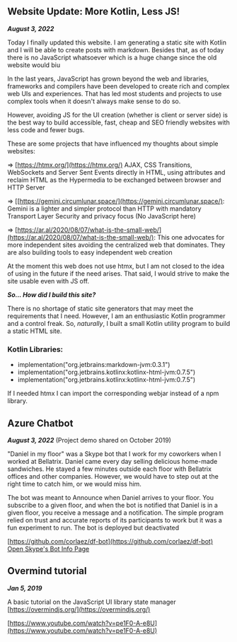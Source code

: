 <h2 id="website-update-more-kotlin-less-js">Website Update: More Kotlin, Less JS!</h2>

***August 3, 2022***

Today I finally updated this website. I am generating a static site with Kotlin and I will be able to create posts with markdown.
Besides that, as of today there is no JavaScript whatsoever which is a huge change since the old website would biu

In the last years, JavaScript has grown beyond the web and libraries, frameworks and compilers have been developed to create rich and complex web UIs and experiences.
That has led most students and projects to use complex tools when it doesn't always make sense to do so. 

However, avoiding JS for the UI creation (whether is client or server side) is the best way to build accessible, fast, cheap and SEO friendly websites with less code and fewer bugs.

These are some projects that have influenced my thoughts about simple websites:

=> [https://htmx.org/](https://htmx.org/) AJAX, CSS Transitions, WebSockets and Server Sent Events directly in HTML, using attributes and reclaim HTML as the Hypermedia to be exchanged between browser and HTTP Server

=> [[https://gemini.circumlunar.space/](https://gemini.circumlunar.space/): Gemini is a lighter and simpler protocol than HTTP with mandatory  Transport Layer Security and privacy focus (No JavaScript here)

=> [https://ar.al/2020/08/07/what-is-the-small-web/](https://ar.al/2020/08/07/what-is-the-small-web/): This one advocates for more independent sites avoiding the centralized web that dominates. They are also building tools to easy independent web creation

At the moment this web does not use htmx, but I am not closed to the idea of using in the future if the need arises. That said, I would strive to make the site usable even with JS off.

***So... How did I build this site?***

There is no shortage of static site generators that may meet the requirements that I need. However, I am an enthusiastic Kotlin programmer and a control freak.
So, *naturally*, I built a small Kotlin utility program to build a static HTML site.

### Kotlin Libraries:

* implementation("org.jetbrains:markdown-jvm:0.3.1")
* implementation("org.jetbrains.kotlinx:kotlinx-html-jvm:0.7.5")
* implementation("org.jetbrains.kotlinx:kotlinx-html-jvm:0.7.5")

If I needed htmx I can import the corresponding webjar instead of a npm library.

## Azure Chatbot

***August 3, 2022*** (Project demo shared on October 2019)

"Daniel in my floor" was a Skype bot that I work for my coworkers when I worked at Bellatrix. Daniel came every day selling delicious home-made sandwiches.
He stayed a few minutes outside each floor with Bellatrix offices and other companies. However, we would have to step out at the right time to catch him, or we would miss him.

The bot was meant to Announce when Daniel arrives to your floor. You subscribe to a given floor, and when the bot is notified that Daniel is in a given floor, you receive a message and a notification.
The simple program relied on trust and accurate reports of its participants to work but it was a fun experiment to run. The bot is deployed but deactivated

[https://github.com/corlaez/df-bot](https://github.com/corlaez/df-bot)
<a target="_blank" rel="noopener" href="https://join.skype.com/bot/6397acda-dd3f-46e2-a90b-af14bd2c6565">Open Skype's Bot Info Page</a>

## Overmind tutorial

***Jan 5, 2019***

A basic tutorial on the JavaScript UI library state manager [https://overmindjs.org/](https://overmindjs.org/)

[https://www.youtube.com/watch?v=pe1F0-A-e8U](https://www.youtube.com/watch?v=pe1F0-A-e8U)
